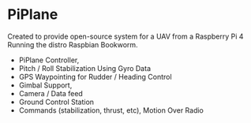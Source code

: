 # PiPlane

Created to provide open-source system for a UAV from a Raspberry Pi 4 Running the distro Raspbian Bookworm.
 
- PiPlane Controller,
 - Pitch / Roll Stabilization Using Gyro Data
 - GPS Waypointing for Rudder / Heading Control
 - Gimbal Support,
 - Camera / Data feed
- Ground Control Station
 - Commands (stabilization, thrust, etc), Motion Over Radio
